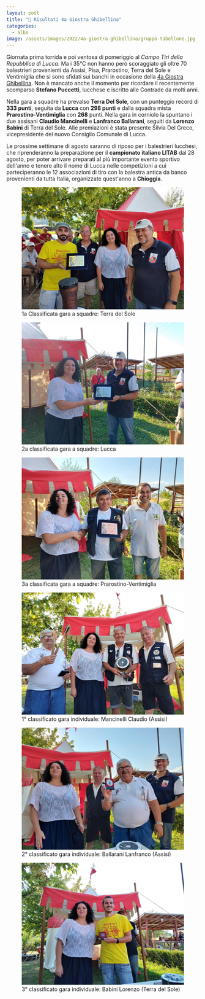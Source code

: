 ```yaml
---
layout: post
title: "🎯 Risultati 4a Giostra Ghibellina"
categories:
  - albo
image: /assets/images/2022/4a-giostra-ghibellina/gruppo-tabellone.jpg
---
```


Giornata prima torrida e poi ventosa di pomeriggio al *Campo Tiri della
Repubblica di Lucca*. Ma i 35°C non hanno però scoraggiato gli oltre 70
balestrieri provenienti da Assisi, Pisa, Prarostino, Terra del Sole e
Ventimiglia che si sono sfidati sui banchi in occasione della [4a Giostra
Ghibellina](/2022/4a-giostra-ghibellina). Non è mancato anche il momento per
ricordare il recentemente scomparso **Stefano Puccetti**, lucchese e iscritto
alle Contrade da molti anni.

<!-- more -->

Nella gara a squadre ha prevalso **Terra Del Sole**, con un punteggio record di
**333 punti**, seguita da **Lucca** con **298 punti** e dalla squadra mista
**Prarostino-Ventimiglia** con **268** punti. Nella gara in corniolo la spuntano
i due assisani **Claudio Mancinelli** e **Lanfranco Ballarani**, seguiti da
**Lorenzo Babini** di Terra del Sole. Alle premiazioni è stata presente Silvia
Del Greco, vicepresidente del nuovo Consiglio Comunale di Lucca.

Le prossime settimane di agosto saranno di riposo per i balestrieri lucchesi,
che riprenderanno la preparazione per il **campionato italiano LITAB** dal 28
agosto, per poter arrivare preparati al più importante evento sportivo dell'anno
e tenere alto il nome di Lucca nelle competizioni a cui parteciperanno le 12
associazioni di tiro con la balestra antica da banco provenienti da tutta
Italia, organizzate quest'anno a **Chioggia**.

<figure class="align-center">
    <img src="/assets/images/2022/4a-giostra-ghibellina/squadra-1a-terra-del-sole.jpg" alt="">
  <figcaption>1a Classificata gara a squadre: Terra del Sole</figcaption>
</figure>

<figure class="align-center">
    <img src="/assets/images/2022/4a-giostra-ghibellina/squadra-2a-lucca.jpg" alt="">
  <figcaption>2a classificata gara a squadre: Lucca</figcaption>
</figure>

<figure class="align-center">
    <img src="/assets/images/2022/4a-giostra-ghibellina/squadra-3a-prarostino-ventimiglia.jpg" alt="">
  <figcaption>3a classificata gara a squadre: Prarostino-Ventimiglia</figcaption>
</figure>

<figure class="align-center">
    <img src="/assets/images/2022/4a-giostra-ghibellina/individuale-1o-mancinelli-claudio.jpg" alt="">
  <figcaption>1° classificato gara individuale: Mancinelli Claudio (Assisi)</figcaption>
</figure>

<figure class="align-center">
    <img src="/assets/images/2022/4a-giostra-ghibellina/individuale-2o-ballarani-lanfranco.jpg" alt="">
  <figcaption>2° classificato gara individuale: Ballarani Lanfranco (Assisi)</figcaption>
</figure>

<figure class="align-center">
    <img src="/assets/images/2022/4a-giostra-ghibellina/individuale-3o-babini-lorenzo.jpg" alt="">
  <figcaption>3° classificato gara individuale: Babini Lorenzo (Terra del Sole)</figcaption>
</figure>
